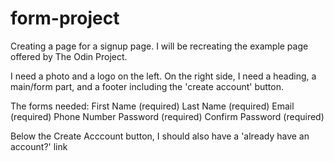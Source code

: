 # form-project

Creating a page for a signup page.
I will be recreating the example page offered by The Odin Project.

I need a photo and a logo on the left.
On the right side, I need a heading, a main/form part, and a footer including the 'create account' button.

The forms needed:
First Name (required)
Last Name (required)
Email (required)
Phone Number
Password (required)
Confirm Password (required)

Below the Create Acccount button, I should also have a 'already have an account?' link